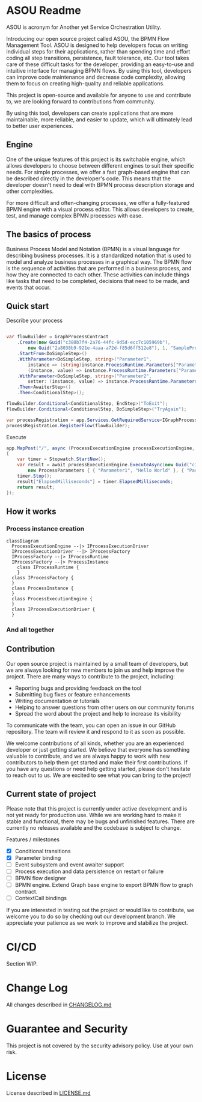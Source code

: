 ﻿# ASOU Readme

ASOU is acronym for Another yet Service Orchestration Utility. 

Introducing our open source project called ASOU, the BPMN Flow Management Tool. ASOU is designed to help developers focus on writing individual steps for their applications, rather than spending time and effort coding all step transitions, persistence, fault tolerance, etc. Our tool takes care of these difficult tasks for the developer, providing an easy-to-use and intuitive interface for managing BPMN flows. By using this tool, developers can improve code maintenance and decrease code complexity, allowing them to focus on creating high-quality and reliable applications.

This project is open-source and available for anyone to use and contribute to, we are looking forward to contributions from community.

By using this tool, developers can create applications that are more maintainable, more reliable, and easier to update, which will ultimately lead to better user experiences.

## Engine

One of the unique features of this project is its switchable engine, which allows developers to choose between different engines to suit their specific needs. For simple processes, we offer a fast graph-based engine that can be described directly in the developer's code. This means that the developer doesn't need to deal with BPMN process description storage and other complexities. 

For more difficult and often-changing processes, we offer a fully-featured BPMN engine with a visual process editor. This allows developers to create, test, and manage complex BPMN processes with ease.

## The basics of process

Business Process Model and Notation (BPMN) is a visual language for describing business processes. It is a standardized notation that is used to model and analyze business processes in a graphical way. The BPMN flow is the sequence of activities that are performed in a business process, and how they are connected to each other. These activities can include things like tasks that need to be completed, decisions that need to be made, and events that occur.

## Quick start

Describe your process

```csharp

var flowBuilder = GraphProcessContract
    .Create(new Guid("c380b7f4-2a76-44fc-9d5d-ecc7c105969b"),
        new Guid("2a8038b9-921e-4aaa-a72d-f85d6ff512e8"), 1, "SampleProcess")
    .StartFrom<DoSimpleStep>()
    .WithParameter<DoSimpleStep, string>("Parameter1",
        instance => (string)instance.ProcessRuntime.Parameters["Parameter1"]!,
        (instance, value) => instance.ProcessRuntime.Parameters["Parameter1"] = value)
    .WithParameter<DoSimpleStep, string>("Parameter2",
        setter: (instance, value) => instance.ProcessRuntime.Parameters["Parameter2"] = value)
    .Then<AwaiterStep>()
    .Then<ConditionalStep>();

flowBuilder.Conditional<ConditionalStep, EndStep>("ToExit");
flowBuilder.Conditional<ConditionalStep, DoSimpleStep>("TryAgain");

var processRegistration = app.Services.GetRequiredService<IGraphProcessRegistration>();
processRegistration.RegisterFlow(flowBuilder);
```

Execute

```csharp
app.MapPost("/", async (ProcessExecutionEngine processExecutionEngine, CancellationToken cancellationToken) =>
{
    var timer = Stopwatch.StartNew();
    var result = await processExecutionEngine.ExecuteAsync(new Guid("c380b7f4-2a76-44fc-9d5d-ecc7c105969b"),
        new ProcessParameters { { "Parameter1", "Hello World" }, { "Parameter2", "" } }, cancellationToken);
    timer.Stop();
    result["ElapsedMilliseconds"] = timer.ElapsedMilliseconds;
    return result;
});
```

## How it works

### Process instance creation

```mermaid
classDiagram
  ProcessExecutionEngine --|> IProcessExecutionDriver
  IProcessExecutionDriver --|> IProcessFactory
  IProcessFactory --|> IProcessRuntime
  IProcessFactory --|> ProcessInstance
	class IProcessRuntime {
	}
  class IProcessFactory {
  }
  class ProcessInstance {
  }
  class ProcessExecutionEngine {
  }
  class IProcessExecutionDriver {
  }
```

### And all together

## Contribution

Our open source project is maintained by a small team of developers, but we are always looking for new members to join us and help improve the project. There are many ways to contribute to the project, including:

- Reporting bugs and providing feedback on the tool
- Submitting bug fixes or feature enhancements
- Writing documentation or tutorials
- Helping to answer questions from other users on our community forums
- Spread the word about the project and help to increase its visibility

To communicate with the team, you can open an issue in our GitHub repository. The team will review it and respond to it as soon as possible.

We welcome contributions of all kinds, whether you are an experienced developer or just getting started. We believe that everyone has something valuable to contribute, and we are always happy to work with new contributors to help them get started and make their first contributions. If you have any questions or need help getting started, please don't hesitate to reach out to us. We are excited to see what you can bring to the project!

## Current state of project

Please note that this project is currently under active development and is not yet ready for production use. While we are working hard to make it stable and functional, there may be bugs and unfinished features. There are currently no releases available and the codebase is subject to change.

Features / milestones 

- [x]  Conditional transitions
- [x]  Parameter binding
- [ ]  Event subsystem and  event awaiter support
- [ ]  Process execution and data persistence on restart or failure
- [ ]  BPMN flow designer
- [ ]  BPMN engine. Extend Graph base engine to export BPMN flow to graph contract.
- [ ]  ContextCall bindings

If you are interested in testing out the project or would like to contribute, we welcome you to do so by checking out our development branch. We appreciate your patience as we work to improve and stabilize the project.

# CI/CD

Section WIP.

# Change Log

All changes described in [CHANGELOG.md](./CHANGELOG.md)

# Guarantee and Security

This project is not covered by the security advisory policy. Use at your own risk.

# License

License described in [LICENSE.md](./LICENSE.md)
